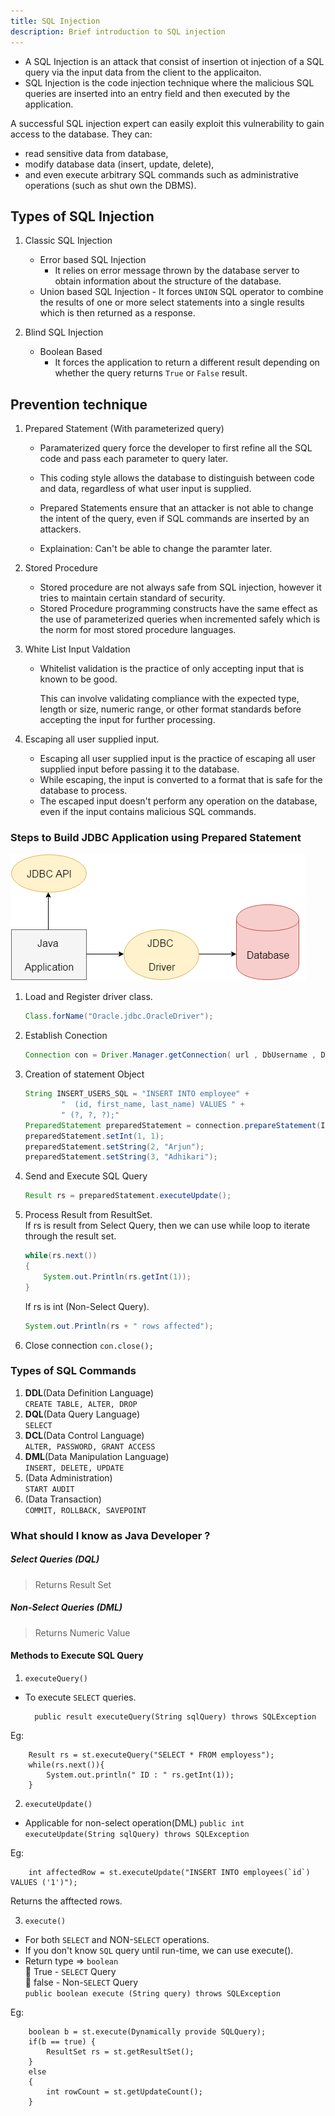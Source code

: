 ```yaml
---
title: SQL Injection
description: Brief introduction to SQL injection
---
```


- A SQL Injection is an attack that consist of insertion ot injection of a SQL query via the input data from the client to the applicaiton.
- SQL Injection is the code injection technique where the malicious SQL queries are inserted into an entry field and then executed by the application.

A successful SQL injection expert can easily exploit this vulnerability to gain access to the database. They can:  

- read sensitive data from database, 
- modify database data (insert, update, delete), 
- and even execute arbitrary SQL commands such as administrative operations (such as shut own the DBMS).


## Types of SQL Injection
1. Classic SQL Injection 
      - Error based SQL Injection
          - It relies on error message thrown by the database server to obtain information about the structure of the database.
    - Union based SQL Injection
          - It forces `UNION` SQL operator to combine the results of one or more select statements into a single results which is then returned as a response.

2. Blind SQL Injection
      - Boolean Based
          - It forces the application to return a different result depending on whether the query returns `True` or `False` result.


## Prevention technique

1. Prepared Statement (With parameterized query)
      - Paramaterized query force the developer to first refine all the SQL code and pass each parameter to query later.
      - This coding style allows the database to distinguish between code and data, regardless of what user input is supplied.
      - Prepared Statements ensure that an attacker is not able to change the intent of the query, even if SQL commands are inserted by an attackers.

      - Explaination: Can't be able to change the paramter later.

2. Stored Procedure
      - Stored procedure are not always safe from SQL injection, however it tries to maintain certain standard of security.
      - Stored Procedure programming constructs have the same effect as the use of parameterized queries when incremented safely which is the norm for most stored procedure languages.
  
3. White List Input Valdation
      - Whitelist validation is the practice of only accepting input that is known to be good.  

        This can involve validating compliance with the expected type, length or size, numeric range, or other format
        standards before accepting the input for further processing.

4. Escaping all user supplied input.
      - Escaping all user supplied input is the practice of escaping all user supplied input before passing it to the database.
      - While escaping, the input is converted to a format that is safe for the database to process.
      - The escaped input doesn't perform any operation on the database, even if the input contains malicious SQL commands.


### Steps to Build JDBC Application using Prepared Statement

![Steps](../assets/images/jdbc.png)

1. Load and Register driver class.  
    ```java 
    Class.forName("Oracle.jdbc.OracleDriver");
    ```
2. Establish Conection  
    ```java
    Connection con = Driver.Manager.getConnection( url , DbUsername , DbPassword );
    ```
3.  Creation of statement Object   
    ```java
    String INSERT_USERS_SQL = "INSERT INTO employee" +
            "  (id, first_name, last_name) VALUES " +
            " (?, ?, ?);"
    PreparedStatement preparedStatement = connection.prepareStatement(INSERT_USERS_SQL)
    preparedStatement.setInt(1, 1);
    preparedStatement.setString(2, "Arjun");
    preparedStatement.setString(3, "Adhikari");
    ```
4. Send and Execute SQL Query  
    ```java
    Result rs = preparedStatement.executeUpdate();
    ```
5. Process Result from ResultSet.  
    If rs is result from Select Query, then we can use while loop to iterate through the result set.
    ```java 
    while(rs.next())
    {
        System.out.Println(rs.getInt(1));
    }
    ```
    If rs is int (Non-Select Query).
    ```java
    System.out.Println(rs + " rows affected"); 
    ```

6. Close connection
    ```con.close();```

### Types of SQL Commands

1. **DDL**(Data Definition Language)  
```CREATE TABLE, ALTER, DROP```
2. **DQL**(Data Query Language)  
```SELECT```
3. **DCL**(Data Control Language)  
```ALTER, PASSWORD, GRANT ACCESS```
4. **DML**(Data Manipulation Language)  
```INSERT, DELETE, UPDATE```
5. (Data Administration)  
```START AUDIT```
6. (Data Transaction)  
```COMMIT, ROLLBACK, SAVEPOINT```

### What should I know as Java Developer ?

##### Select Queries (**DQL**) 
> Returns Result Set

##### Non-Select Queries (**DML**)
> Returns Numeric Value

#### Methods to Execute **SQL** Query
1. ```executeQuery()```
- To execute ```SELECT``` queries.

        public result executeQuery(String sqlQuery) throws SQLException
Eg:

        Result rs = st.executeQuery("SELECT * FROM employess");
        while(rs.next()){
            System.out.println(" ID : " rs.getInt(1));
        }

2. ```executeUpdate()```
- Applicable for non-select operation(DML)
```public int executeUpdate(String sqlQuery) throws SQLException``` 

Eg:

        int affectedRow = st.executeUpdate("INSERT INTO employees(`id`) VALUES ('1')");
Returns the afftected rows.

3. ```execute()```
- For both ```SELECT``` and NON-```SELECT``` operations.
- If you don't know ```SQL``` query until run-time, we can use execute().
- Return type => ```boolean```  
 🚀  True - ```SELECT``` Query  
 🚀  false - Non-```SELECT``` Query  
 ```public boolean execute (String query) throws SQLException```

 Eg:

        boolean b = st.execute(Dynamically provide SQLQuery);
        if(b == true) {
            ResultSet rs = st.getResultSet();
        }
        else
        {
            int rowCount = st.getUpdateCount();
        }


